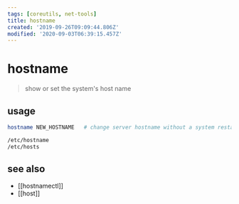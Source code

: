 ```yaml
---
tags: [coreutils, net-tools]
title: hostname
created: '2019-09-26T09:09:44.806Z'
modified: '2020-09-03T06:39:15.457Z'
---
```


# hostname

> show or set the system's host name

## usage
```sh
hostname NEW_HOSTNAME   # change server hostname without a system restart

/etc/hostname
/etc/hosts
```

## see also
- [[hostnamectl]]
- [[host]]

